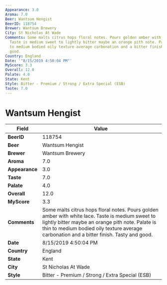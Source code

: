 ```yaml
---
Appearance: 3.0
Aroma: 7.0
Beer: Wantsum Hengist
BeerID: 118754
Brewer: Wantsum Brewery
City: St Nicholas At Wade
Comments: Some malts citrus hops floral notes. Pours golden amber with white lace.
  Taste is medium sweet to lightly bitter maybe an orange pith note. Palate is thin
  to medium bodied oily texture average carbonation and a bitter finish. Tasty and
  good.
Country: England
Date: '"8/15/2019 4:50:04 PM"'
MyScore: 3.3
Overall: 12.0
Palate: 4.0
State: Kent
Style: Bitter - Premium / Strong / Extra Special (ESB)
Taste: 7.0
---
```


# Wantsum Hengist

| Field         | Value |
|---------------|-------|
| **BeerID** | 118754 |
| **Beer** | Wantsum Hengist |
| **Brewer** | Wantsum Brewery |
| **Aroma** | 7.0 |
| **Appearance** | 3.0 |
| **Taste** | 7.0 |
| **Palate** | 4.0 |
| **Overall** | 12.0 |
| **MyScore** | 3.3 |
| **Comments** | Some malts citrus hops floral notes. Pours golden amber with white lace. Taste is medium sweet to lightly bitter maybe an orange pith note. Palate is thin to medium bodied oily texture average carbonation and a bitter finish. Tasty and good. |
| **Date** | 8/15/2019 4:50:04 PM |
| **Country** | England |
| **State** | Kent |
| **City** | St Nicholas At Wade |
| **Style** | Bitter - Premium / Strong / Extra Special (ESB) |

